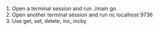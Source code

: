 1. Open a terminal session and run ./main go
2. Open another terminal session and run nc localhost 9736
3. Use get, set, delete, inc, incby
